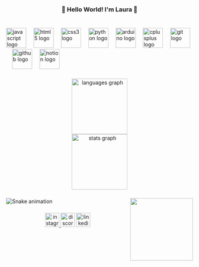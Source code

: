 <h3 align="center">🎀 Hello World! I'm Laura 🎀</h3>

###

<br clear="both">

<div align="left">
  <img src="https://cdn.jsdelivr.net/gh/devicons/devicon/icons/javascript/javascript-original.svg" height="54" alt="javascript logo"  />
  <img width="12" />
  <img src="https://cdn.jsdelivr.net/gh/devicons/devicon/icons/html5/html5-original.svg" height="54" alt="html5 logo"  />
  <img width="12" />
  <img src="https://cdn.jsdelivr.net/gh/devicons/devicon/icons/css3/css3-original.svg" height="54" alt="css3 logo"  />
  <img width="12" />
  <img src="https://cdn.jsdelivr.net/gh/devicons/devicon/icons/python/python-original.svg" height="54" alt="python logo"  />
  <img width="12" />
  <img src="https://cdn.jsdelivr.net/gh/devicons/devicon/icons/arduino/arduino-original.svg" height="54" alt="arduino logo"  />
  <img width="12" />
  <img src="https://cdn.jsdelivr.net/gh/devicons/devicon/icons/cplusplus/cplusplus-original.svg" height="54" alt="cplusplus logo"  />
  <img width="12" />
  <img src="https://cdn.jsdelivr.net/gh/devicons/devicon/icons/git/git-original.svg" height="54" alt="git logo"  />
  <img width="12" />
  <img src="https://cdn.jsdelivr.net/gh/devicons/devicon/icons/github/github-original.svg" height="54" alt="github logo"  />
  <img width="12" />
  <img src="https://cdn.jsdelivr.net/gh/devicons/devicon/icons/notion/notion-original.svg" height="54" alt="notion logo"  />
</div>

###

<div align="center">
  <img src="https://github-readme-stats.vercel.app/api/top-langs?username=tigrelau&locale=en&hide_title=false&layout=compact&card_width=320&langs_count=5&theme=dracula&hide_border=false" height="150" alt="languages graph" /> <br>
  <img src="https://github-readme-stats.vercel.app/api?username=tigrelau&hide_title=false&hide_rank=false&show_icons=true&include_all_commits=true&count_private=true&disable_animations=false&theme=dracula&locale=en&hide_border=false" height="150" alt="stats graph"  />
</div>

###

<img align="right" height="169" src="https://media4.giphy.com/media/v1.Y2lkPTc5MGI3NjExY2x2eWRndnA1eGU2amcxZzNqZHIycXk4d2s2eDR1ZHAyOHhjdmc2dyZlcD12MV9pbnRlcm5hbF9naWZfYnlfaWQmY3Q9Zw/92YG8KKSjYhMc/giphy.gif"  />

###

![Snake animation](https://github.com/tigrelau/ubiratan-motta/blob/output/github-contribution-grid-snake.svg)

###

<div align="center">
  <a href="https://www.instagram.com/tigrelau/" target="_blank">
    <img src="https://img.shields.io/static/v1?message=ig&logo=instagram&label=&color=000000&logoColor=pink&labelColor=000000&style=for-the-badge" height="38" alt="instagram logo"  />
  </a>
  <img src="https://img.shields.io/static/v1?message=dc&logo=discord&label=&color=7289DA&logoColor=white&labelColor=&style=for-the-badge" height="38" alt="discord logo"  />
  <a href="https://www.linkedin.com/in/tigrelau/" target="_blank">
    <img src="https://img.shields.io/static/v1?message=linkedIn&logo=linkedin&label=&color=0077B5&logoColor=white&labelColor=&style=for-the-badge" height="38" alt="linkedin logo"  />
  </a>
</div>

###
